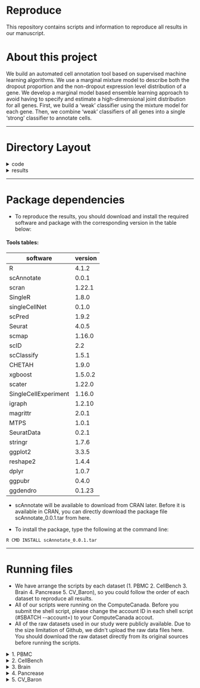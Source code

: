 # Reproduce

This repository contains scripts and information to reproduce all results in our manuscript.

# About this project 

We build an automated cell annotation tool based on supervised machine learning
algorithms. We use a marginal mixture model to describe both the dropout proportion and the non-dropout expression level distribution of a gene. We develop a marginal model based ensemble learning approach to avoid having to specify and estimate a high-dimensional joint distribution for all genes. First, we build a ‘weak’ classifier using the mixture model for each gene. Then, we combine ‘weak’ classifiers of all genes into a single ‘strong’ classifier to annotate cells.

---

# Directory Layout

<details><summary>code</summary>

    ├── code                                               # All of scripts to reproduce the results in scAnnotate manuscript.
    │     ├── 1. PBMC
    │            ├── preprocessing_PBMC_crossplatform.sh   # Shell script to run the preprocessing_PBMC_crossplatform.R
    │            ├── preprocessing_PBMC_crossplatform.R    # R script to preprocessing the PBMC dataset
    │            ├── run_pbmc.sh                           # Shell script with loops to submit all shell scripts for each methods on PBMC dataset at once
    │            ├── run.sh                                # shell script to run each corresponding R script on selected dataset
    │            ├── scAnnotate.r                          # R scripts to run our method scAnnotate with selected dataset
    │            ├── CaSTLe.r                              # R scripts to run the competing method CaSTLe with selected dataset
    │            ├── CHETAH.r                              # R scripts to run the competing method CHETAH with selected dataset
    │            ├── scClassify.r                          # R scripts to run the competing method scClassify with selected dataset
    │            ├── scID.r                                # R scripts to run the competing method scID with selected dataset
    │            ├── scmapCell.r                           # R scripts to run the competing method scmapCell with selected dataset
    │            ├── scmapCluster.r                        # R scripts to run the competing method scmapCluster with selected dataset
    │            ├── scPred.r                              # R scripts to run the competing method scPred with selected dataset
    │            ├── singleCellNet.r                       # R scripts to run the competing method singleCellNet with selected dataset
    │            └── SingleR.r                             # R scripts to run the competing method SingleR with selected dataset
    |
    │     ├── 2. CellBench
    │            ├── preprocessing_CellBench.sh            # Shell script to run the preprocessing_CellBench.R
    │            ├── preprocessing_CellBench.R             # R script to preprocessing the CellBench dataset
    │            ├── run_cellbench.sh                      # Shell script with loops to submit all shell scripts for each methods on cellbench dataset at once
    │            ├── run.sh                                # Shell script to run each corresponding R script on selected dataset
    │            ├── scAnnotate.r                          # R scripts to run our method scAnnotate with selected dataset
    │            ├── CaSTLe.r                              # R scripts to run the competing method CaSTLe with selected dataset
    │            ├── CHETAH.r                              # R scripts to run the competing method CHETAH with selected dataset
    │            ├── scClassify.r                          # R scripts to run the competing method scClassify with selected dataset
    │            ├── scID.r                                # R scripts to run the competing method scID with selected dataset
    │            ├── scmapCell.r                           # R scripts to run the competing method scmapCell with selected dataset
    │            ├── scmapCluster.r                        # R scripts to run the competing method scmapCluster with selected dataset
    │            ├── scPred.r                              # R scripts to run the competing method scPred with selected dataset
    │            ├── singleCellNet.r                       # R scripts to run the competing method singleCellNet with selected dataset
    │            └── SingleR.r                             # R scripts to run the competing method SingleR with selected dataset  
    |
    │     ├── 3. Brain
    │            ├── 3.1. ALM_MTG
    |                    ├── preprocessing_ALM_MTG.sh      # Shell script to run the preprocessing_ALM_MTG.R
    │                    ├── preprocessing_ALM_MTG.R       # R script to preprocessing the ALM and MTG dataset
    │                    ├── run_ALM_MTG.sh                # Shell script with loops to submit all shell scripts for each methods on ALM and MTG dataset at once
    │                    ├── run.sh                        # Shell script to run each corresponding R script on selected dataset
    │                    ├── scAnnotate.r                  # R scripts to run our method scAnnotate with selected dataset
    │                    ├── CaSTLe.r                      # R scripts to run the competing method CaSTLe with selected dataset
    │                    ├── CHETAH.r                      # R scripts to run the competing method CHETAH with selected dataset
    │                    ├── scClassify.r                  # R scripts to run the competing method scClassify with selected dataset
    │                    ├── scID.r                        # R scripts to run the competing method scID with selected dataset
    │                    ├── scmapCell.r                   # R scripts to run the competing method scmapCell with selected dataset
    │                    ├── scmapCluster.r                # R scripts to run the competing method scmapCluster with selected dataset
    │                    ├── scPred.r                      # R scripts to run the competing method scPred with selected dataset
    │                    ├── singleCellNet.r               # R scripts to run the competing method singleCellNet with selected dataset
    │                    └── SingleR.r                     # R scripts to run the competing method SingleR with selected dataset   
    |
    │            └── 3.2. V1_MTG   
    |                    ├── preprocessing_V1_MTG.sh      # Shell script to run the preprocessing_V1_MTG.R
    │                    ├── preprocessing_V1_MTG.R       # R script to preprocessing the V1 and MTG dataset
    │                    ├── run_V1_MTG.sh                # Shell script with loops to submit all shell scripts for each methods on V1 and MTG dataset at once
    │                    ├── run.sh                        # Shell script to run each corresponding R script on selected dataset
    │                    ├── scAnnotate.r                  # R scripts to run our method scAnnotate with selected dataset
    │                    ├── CaSTLe.r                      # R scripts to run the competing method CaSTLe with selected dataset
    │                    ├── CHETAH.r                      # R scripts to run the competing method CHETAH with selected dataset
    │                    ├── scClassify.r                  # R scripts to run the competing method scClassify with selected dataset
    │                    ├── scID.r                        # R scripts to run the competing method scID with selected dataset
    │                    ├── scmapCell.r                   # R scripts to run the competing method scmapCell with selected dataset
    │                    ├── scmapCluster.r                # R scripts to run the competing method scmapCluster with selected dataset
    │                    ├── scPred.r                      # R scripts to run the competing method scPred with selected dataset
    │                    ├── singleCellNet.r               # R scripts to run the competing method singleCellNet with selected dataset
    │                    └── SingleR.r                     # R scripts to run the competing method SingleR with selected dataset   
    |
    │     ├── 4. Pancrease
    │            ├── processing_Baron.sh                   # Shell script to run the processing_Baron.R
    │            ├── processing_Baron.R                    # R script to preprocessing the Baron pancrease dataset
    │            ├── run_panc.sh                           # Shell script with loops to submit all shell scripts for each methods on Baron pancrease dataset at once
    │            ├── run.sh                                # Shell script to run each corresponding R script on selected dataset
    │            ├── scAnnotate.r                          # R scripts to run our method scAnnotate with selected dataset
    │            ├── CaSTLe.r                              # R scripts to run the competing method CaSTLe with selected dataset
    │            ├── CHETAH.r                              # R scripts to run the competing method CHETAH with selected dataset
    │            ├── scClassify.r                          # R scripts to run the competing method scClassify with selected dataset
    │            ├── scID.r                                # R scripts to run the competing method scID with selected dataset
    │            ├── scmapCell.r                           # R scripts to run the competing method scmapCell with selected dataset
    │            ├── scmapCluster.r                        # R scripts to run the competing method scmapCluster with selected dataset
    │            ├── scPred.r                              # R scripts to run the competing method scPred with selected dataset
    │            ├── singleCellNet.r                       # R scripts to run the competing method singleCellNet with selected dataset
    │            └── SingleR.r                             # R scripts to run the competing method SingleR with selected dataset 
    │
    │     └── 5. CV_Baron
    │            ├── cv_Baronhuman.sh                      # Shell script to run the cv_Baronhuman.R
    │            ├── cv_Baronhuman.R                       # R script to processing the Baron human pancrease dataset
    │            ├── run_cellbench.sh                      # Shell script with loops to submit all shell scripts for each methods on Baron human pancrease dataset at once
    │            ├── run.sh                                # Shell script to run each corresponding R script on selected dataset
    │            ├── scAnnotate.r                          # R scripts to run our method scAnnotate with selected dataset
    │            ├── CaSTLe.r                              # R scripts to run the competing method CaSTLe with selected dataset
    │            ├── CHETAH.r                              # R scripts to run the competing method CHETAH with selected dataset
    │            ├── scClassify.r                          # R scripts to run the competing method scClassify with selected dataset
    │            ├── scID.r                                # R scripts to run the competing method scID with selected dataset
    │            ├── scmapCell.r                           # R scripts to run the competing method scmapCell with selected dataset
    │            ├── scmapCluster.r                        # R scripts to run the competing method scmapCluster with selected dataset
    │            ├── scPred.r                              # R scripts to run the competing method scPred with selected dataset
    │            ├── singleCellNet.r                       # R scripts to run the competing method singleCellNet with selected dataset
    │            └── SingleR.r                             # R scripts to run the competing method SingleR with selected dataset   
</details>

<details><summary>results</summary>
   
    ├── results                                            # All results used in scAnnotate manuscript.
    │     ├── 1. annotation results
    │            ├── 1.1 PBMC                              # All annotation results for each methods on PBMC dataset
    │            ├── 1.2 CellBench                         # All annotation results for each methods on CellBench dataset 
    │            ├── 1.3 Brain                             # All annotation results for each methods on Brain dataset
    │            ├── 1.4 Pancrease                         # All annotation results for each methods on pancrease dataset
    │            └── 1.5 CV_Baron                          # All annotation results for each methods on Baron human dataset
    |
    │     └── 2. analysis scripts        
    │            ├── results_crossplatform.R               # R script to evaluate the performance of each methods on cross-platform dataset by accuracy of each cell population, mean of accuracy, and overall accuracy
    │            ├── results_crossspecies.R                # R script to evaluate the performance of each methods on cross-species dataset by accuracy of each cell population, mean of accuracy, and overall accuracy
    │            └──results_cv.R                          # R script to evaluate the performance of each methods on intra-dataset (Baron_human) by accuracy of each cell population, mean of accuracy, and overall accuracy 
</details>
  

---

# Package dependencies
- To reproduce the results, you should download and install the required software and package with the corresponding version in the table below:

#### Tools tables:
|software|version|
|--------|-------|
|R|4.1.2|
|scAnnotate|0.0.1|
|scran|1.22.1|
|SingleR|1.8.0|
|singleCellNet|0.1.0|
|scPred|1.9.2|
|Seurat|4.0.5|
|scmap|1.16.0|
|scID|2.2|
|scClassify|1.5.1|
|CHETAH|1.9.0|
|xgboost|1.5.0.2|
|scater|1.22.0|
|SingleCellExperiment|1.16.0|
|igraph|1.2.10|
|magrittr|2.0.1|
|MTPS|1.0.1|
|SeuratData|0.2.1|
|stringr|1.7.6|
|ggplot2|3.3.5|
|reshape2|1.4.4|
|dplyr|1.0.7|
|ggpubr|0.4.0|
|ggdendro|0.1.23|


- scAnnotate will be available to download from CRAN later. Before it is available in CRAN, you can directly download the package file scAnnotate_0.0.1.tar from here.

- To install the package, type the following at the command line:

```
R CMD INSTALL scAnnotate_0.0.1.tar
```

---

# Running files
- We have arrange the scripts by each dataset (1. PBMC 2. CellBench 3. Brain 4. Pancrease 5. CV_Baron), so you could follow the order of each dataset to reproduce all results. 
- All of our scripts were running on the ComputeCanada. Before you submit the shell script, please change the account ID in each shell script (#SBATCH --account=) to your ComputeCanada accout. 
- All of the raw datasets used in our study were publicly available. Due to the size limitation of Github, we didn't upload the raw data files here. You should download the raw dataset directly from its original sources before running the scripts.

<details><summary>1. PBMC </summary>
  
  1). Download the raw data: PBMC dataset was downloaded from the SeuratData package with dataset name "pbmcsca". 
~~~
  R
  library(SeuratData)
  InstallData("pbmcsca")
~~~  
  2). Process the dataset: submit the shell script to processing the PBMC dataset
~~~
 sbatch preprocessing_PBMC_crossplatform.sh
~~~
  3). Run the methods: submit the shell script to run each methods R scripts on selected dataset.
~~~
 sbatch run_pbmc.sh
~~~
</details>

<details><summary>2. CellBench </summary> 
  
  1). Download the raw data: CellBench was download from Zenodo https://zenodo.org/record/3357167#.YjpANOfMKw4
  
  2). Process the dataset: submit the shell script to processing the CellBench dataset
~~~
 sbatch preprocessing_CellBench.sh
~~~
  
  3). Run the methods: submit the shell script to run each methods R scripts on selected dataset.
~~~
 sbatch run_cellbench.sh
~~~
</details>

<details><summary>3. Brain </summary>
  
  3.1 ALM_MTG
  
  1). Download the raw data: CellBench was download from Zenodo https://zenodo.org/record/3357167#.YjpANOfMKw4
  
  2). Process the dataset: submit the shell script to processing the ALM and MTG dataset
~~~
 sbatch preprocessing_ALM_MTG.sh
~~~
  
  3). Run the methods: submit the shell script to run each methods R scripts on selected dataset.
~~~
 sbatch run_ALM_MTG.sh
~~~
  
  3.2 V1_MTG
 
  1). Download the raw data: CellBench was download from Zenodo https://zenodo.org/record/3357167#.YjpANOfMKw4
  
  2). Process the dataset: submit the shell script to processing the V1 and MTG dataset
~~~
 sbatch preprocessing_V1_MTG.sh
~~~
  
  3). Run the methods: submit the shell script to run each methods R scripts on selected dataset.
~~~
 sbatch run_V1_MTG.sh
~~~

</details>


<details><summary>4. Pancrease </summary>
  
  1). Download the raw data: Pancrease data was downloaded from National Center for Biotechnology Information (NCBI) Gene Expression Omnibus (GEO) for GSE84133. https://www.ncbi.nlm.nih.gov/geo/download/?acc=GSE84133&format=file

  2). Process the dataset: submit the shell script to processing the Baron pancrease dataset
~~~
 sbatch processing_Baron.sh
~~~
  3). Run the methods: submit the shell script to run each methods R scripts on selected dataset.
~~~
 sbatch run_panc.sh
~~~
</details>


<details><summary>5. CV_Baron </summary>
  
  1). move the select the dataset into the folder: selected dataset "Baron_human.rds" was output from processing_Baron.R

  2). Process the dataset: submit the shell script to processing the Baron human pancrease dataset
~~~
 sbatch cv_Baronhuman.sh
~~~
  3). Run the methods: submit the shell script to run each methods R scripts on selected dataset.
~~~
 sbatch run_baron10.sh
~~~
</details>



